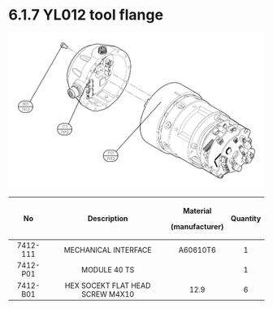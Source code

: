 # 6.1.7 YL012 tool flange

![](../../_assets/image141.png)

|  **No**  |          **Description**         | <p><strong>Material</strong></p><p><strong>(manufacturer)</strong></p> | **Quantity** |
| :------: | :------------------------------: | :--------------------------------------------------------------------: | :----------: |
| 7412-111 |       MECHANICAL INTERFACE       |                                A60610T6                                |       1      |
| 7412-P01 |           MODULE 40 TS           |                                                                        |       1      |
| 7412-B01 | HEX SOCEKT FLAT HEAD SCREW M4X10 |                                  12.9                                  |       6      |

